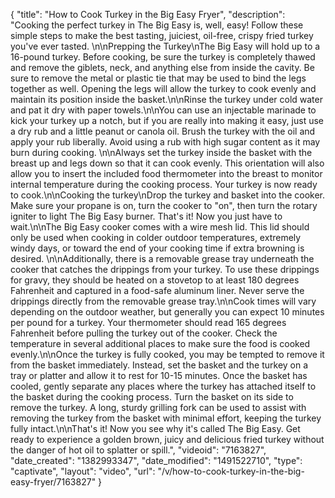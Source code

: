 {
    "title": "How to Cook Turkey in the Big Easy Fryer",
    "description": "Cooking the perfect turkey in The Big Easy is, well, easy! Follow these simple steps to make the best tasting, juiciest, oil-free, crispy fried turkey you've ever tasted. \n\nPrepping the Turkey\nThe Big Easy will hold up to a 16-pound turkey. Before cooking, be sure the turkey is completely thawed and remove the giblets, neck, and anything else from inside the cavity. Be sure to remove the metal or plastic tie that may be used to bind the legs together as well. Opening the legs will allow the turkey to cook evenly and maintain its position inside the basket.\n\nRinse the turkey under cold water and pat it dry with paper towels.\n\nYou can use an injectable marinade to kick your turkey up a notch, but if you are really into making it easy, just use a dry rub and a little peanut or canola oil. Brush the turkey with the oil and apply your rub liberally. Avoid using a rub with high sugar content as it may burn during cooking. \n\nAlways set the turkey inside the basket with the breast up and legs down so that it can cook evenly. This orientation will also allow you to insert the included food thermometer into the breast to monitor internal temperature during the cooking process. Your turkey is now ready to cook.\n\nCooking the turkey\nDrop the turkey and basket into the cooker. Make sure your propane is on, turn the cooker to \"on\", then turn the rotary igniter to light The Big Easy burner. That's it! Now you just have to wait.\n\nThe Big Easy cooker comes with a wire mesh lid. This lid should only be used when cooking in colder outdoor temperatures, extremely windy days, or toward the end of your cooking time if extra browning is desired. \n\nAdditionally, there is a removable grease tray underneath the cooker that catches the drippings from your turkey. To use these drippings for gravy, they should be heated on a stovetop to at least 180 degrees Fahrenheit and captured in a food-safe aluminum liner. Never serve the drippings directly from the removable grease tray.\n\nCook times will vary depending on the outdoor weather, but generally you can expect 10 minutes per pound for a turkey. Your thermometer should read 165 degrees Fahrenheit before pulling the turkey out of the cooker. Check the temperature in several additional places to make sure the food is cooked evenly.\n\nOnce the turkey is fully cooked, you may be tempted to remove it from the basket immediately. Instead, set the basket and the turkey on a tray or platter and allow it to rest for 10-15 minutes. Once the basket has cooled, gently separate any places where the turkey has attached itself to the basket during the cooking process. Turn the basket on its side to remove the turkey. A long, sturdy grilling fork can be used to assist with removing the turkey from the basket with minimal effort, keeping the turkey fully intact.\n\nThat's it! Now you see why it's called The Big Easy. Get ready to experience a golden brown, juicy and delicious fried turkey without the danger of hot oil to splatter or spill.",
    "videoid": "7163827",
    "date_created": "1382993347",
    "date_modified": "1491522710",
    "type": "captivate",
    "layout": "video",
    "url": "\/v\/how-to-cook-turkey-in-the-big-easy-fryer\/7163827"
}
